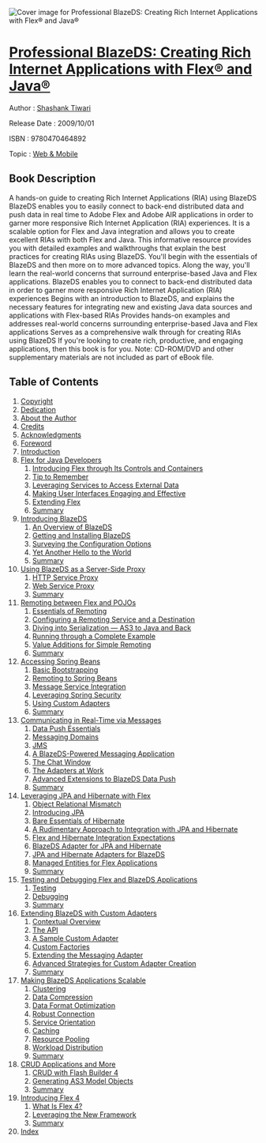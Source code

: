 ![Cover image for Professional BlazeDS: Creating Rich Internet Applications with Flex® and Java®](https://imgdetail.ebookreading.net/cover/cover/web_mobile/EB9780470464892.jpg)

[Professional BlazeDS: Creating Rich Internet Applications with Flex® and Java®](https://ebookreading.net/view/book/Professional+BlazeDS%3A+Creating+Rich+Internet+Applications+with+Flex%C2%AE+and+Java%C2%AE-EB9780470464892_1.html "Professional BlazeDS: Creating Rich Internet Applications with Flex® and Java®")
====================================================================================================================

Author : [Shashank Tiwari](https://ebookreading.net/search/author/Shashank+Tiwari)

Release Date : 2009/10/01

ISBN : 9780470464892

Topic : [Web & Mobile](https://ebookreading.net/search/category/web-mobile)

Book Description
-----------------

A hands-on guide to creating Rich Internet Applications (RIA) using BlazeDS
BlazeDS enables you to easily connect to back-end distributed data and push data in real time to Adobe Flex and Adobe AIR applications in order to garner more responsive Rich Internet Application (RIA) experiences. It is a scalable option for Flex and Java integration and allows you to create excellent RIAs with both Flex and Java.
This informative resource provides you with detailed examples and walkthroughs that explain the best practices for creating RIAs using BlazeDS. You'll begin with the essentials of BlazeDS and then more on to more advanced topics. Along the way, you'll learn the real-world concerns that surround enterprise-based Java and Flex applications.
BlazeDS enables you to connect to back-end distributed data in order to garner more responsive Rich Internet Application (RIA) experiences
Begins with an introduction to BlazeDS, and explains the necessary features for integrating new and existing Java data sources and applications with Flex-based RIAs
Provides hands-on examples and addresses real-world concerns surrounding enterprise-based Java and Flex applications
Serves as a comprehensive walk through for creating RIAs using BlazeDS
If you're looking to create rich, productive, and engaging applications, then this book is for you.
Note: CD-ROM/DVD and other supplementary materials are not included as part of eBook file.
              
Table of Contents
-----------------

1. [Copyright](https://ebookreading.net/view/book/Professional+BlazeDS%3A+Creating+Rich+Internet+Applications+with+Flex%C2%AE+and+Java%C2%AE-EB9780470464892_1.html)
1. [Dedication](https://ebookreading.net/view/book/Professional+BlazeDS%3A+Creating+Rich+Internet+Applications+with+Flex%C2%AE+and+Java%C2%AE-EB9780470464892_2.html)
1. [About the Author](https://ebookreading.net/view/book/Professional+BlazeDS%3A+Creating+Rich+Internet+Applications+with+Flex%C2%AE+and+Java%C2%AE-EB9780470464892_3.html)
1. [Credits](https://ebookreading.net/view/book/Professional+BlazeDS%3A+Creating+Rich+Internet+Applications+with+Flex%C2%AE+and+Java%C2%AE-EB9780470464892_4.html)
1. [Acknowledgments](https://ebookreading.net/view/book/Professional+BlazeDS%3A+Creating+Rich+Internet+Applications+with+Flex%C2%AE+and+Java%C2%AE-EB9780470464892_5.html)
1. [Foreword](https://ebookreading.net/view/book/Professional+BlazeDS%3A+Creating+Rich+Internet+Applications+with+Flex%C2%AE+and+Java%C2%AE-EB9780470464892_6.html)
1. [Introduction](https://ebookreading.net/view/book/Professional+BlazeDS%3A+Creating+Rich+Internet+Applications+with+Flex%C2%AE+and+Java%C2%AE-EB9780470464892_7.html)
1. [Flex for Java Developers](https://ebookreading.net/view/book/Professional+BlazeDS%3A+Creating+Rich+Internet+Applications+with+Flex%C2%AE+and+Java%C2%AE-EB9780470464892_8.html)
    1. [Introducing Flex through Its Controls and Containers](https://ebookreading.net/view/book/Professional+BlazeDS%3A+Creating+Rich+Internet+Applications+with+Flex%C2%AE+and+Java%C2%AE-EB9780470464892_9.html)
    1. [Tip to Remember](https://ebookreading.net/view/book/Professional+BlazeDS%3A+Creating+Rich+Internet+Applications+with+Flex%C2%AE+and+Java%C2%AE-EB9780470464892_10.html)
    1. [Leveraging Services to Access External Data](https://ebookreading.net/view/book/Professional+BlazeDS%3A+Creating+Rich+Internet+Applications+with+Flex%C2%AE+and+Java%C2%AE-EB9780470464892_11.html)
    1. [Making User Interfaces Engaging and Effective](https://ebookreading.net/view/book/Professional+BlazeDS%3A+Creating+Rich+Internet+Applications+with+Flex%C2%AE+and+Java%C2%AE-EB9780470464892_12.html)
    1. [Extending Flex](https://ebookreading.net/view/book/Professional+BlazeDS%3A+Creating+Rich+Internet+Applications+with+Flex%C2%AE+and+Java%C2%AE-EB9780470464892_13.html)
    1. [Summary](https://ebookreading.net/view/book/Professional+BlazeDS%3A+Creating+Rich+Internet+Applications+with+Flex%C2%AE+and+Java%C2%AE-EB9780470464892_14.html)
1. [Introducing BlazeDS](https://ebookreading.net/view/book/Professional+BlazeDS%3A+Creating+Rich+Internet+Applications+with+Flex%C2%AE+and+Java%C2%AE-EB9780470464892_15.html)
    1. [An Overview of BlazeDS](https://ebookreading.net/view/book/Professional+BlazeDS%3A+Creating+Rich+Internet+Applications+with+Flex%C2%AE+and+Java%C2%AE-EB9780470464892_16.html)
    1. [Getting and Installing BlazeDS](https://ebookreading.net/view/book/Professional+BlazeDS%3A+Creating+Rich+Internet+Applications+with+Flex%C2%AE+and+Java%C2%AE-EB9780470464892_17.html)
    1. [Surveying the Configuration Options](https://ebookreading.net/view/book/Professional+BlazeDS%3A+Creating+Rich+Internet+Applications+with+Flex%C2%AE+and+Java%C2%AE-EB9780470464892_18.html)
    1. [Yet Another Hello to the World](https://ebookreading.net/view/book/Professional+BlazeDS%3A+Creating+Rich+Internet+Applications+with+Flex%C2%AE+and+Java%C2%AE-EB9780470464892_19.html)
    1. [Summary](https://ebookreading.net/view/book/Professional+BlazeDS%3A+Creating+Rich+Internet+Applications+with+Flex%C2%AE+and+Java%C2%AE-EB9780470464892_20.html)
1. [Using BlazeDS as a Server-Side Proxy](https://ebookreading.net/view/book/Professional+BlazeDS%3A+Creating+Rich+Internet+Applications+with+Flex%C2%AE+and+Java%C2%AE-EB9780470464892_22.html)
    1. [HTTP Service Proxy](https://ebookreading.net/view/book/Professional+BlazeDS%3A+Creating+Rich+Internet+Applications+with+Flex%C2%AE+and+Java%C2%AE-EB9780470464892_23.html)
    1. [Web Service Proxy](https://ebookreading.net/view/book/Professional+BlazeDS%3A+Creating+Rich+Internet+Applications+with+Flex%C2%AE+and+Java%C2%AE-EB9780470464892_24.html)
    1. [Summary](https://ebookreading.net/view/book/Professional+BlazeDS%3A+Creating+Rich+Internet+Applications+with+Flex%C2%AE+and+Java%C2%AE-EB9780470464892_25.html)
1. [Remoting between Flex and POJOs](https://ebookreading.net/view/book/Professional+BlazeDS%3A+Creating+Rich+Internet+Applications+with+Flex%C2%AE+and+Java%C2%AE-EB9780470464892_26.html)
    1. [Essentials of Remoting](https://ebookreading.net/view/book/Professional+BlazeDS%3A+Creating+Rich+Internet+Applications+with+Flex%C2%AE+and+Java%C2%AE-EB9780470464892_0.html)
    1. [Configuring a Remoting Service and a Destination](https://ebookreading.net/view/book/Professional+BlazeDS%3A+Creating+Rich+Internet+Applications+with+Flex%C2%AE+and+Java%C2%AE-EB9780470464892_27.html)
    1. [Diving into Serialization — AS3 to Java and Back](https://ebookreading.net/view/book/Professional+BlazeDS%3A+Creating+Rich+Internet+Applications+with+Flex%C2%AE+and+Java%C2%AE-EB9780470464892_28.html)
    1. [Running through a Complete Example](https://ebookreading.net/view/book/Professional+BlazeDS%3A+Creating+Rich+Internet+Applications+with+Flex%C2%AE+and+Java%C2%AE-EB9780470464892_29.html)
    1. [Value Additions for Simple Remoting](https://ebookreading.net/view/book/Professional+BlazeDS%3A+Creating+Rich+Internet+Applications+with+Flex%C2%AE+and+Java%C2%AE-EB9780470464892_30.html)
    1. [Summary](https://ebookreading.net/view/book/Professional+BlazeDS%3A+Creating+Rich+Internet+Applications+with+Flex%C2%AE+and+Java%C2%AE-EB9780470464892_31.html)
1. [Accessing Spring Beans](https://ebookreading.net/view/book/Professional+BlazeDS%3A+Creating+Rich+Internet+Applications+with+Flex%C2%AE+and+Java%C2%AE-EB9780470464892_32.html)
    1. [Basic Bootstrapping](https://ebookreading.net/view/book/Professional+BlazeDS%3A+Creating+Rich+Internet+Applications+with+Flex%C2%AE+and+Java%C2%AE-EB9780470464892_33.html)
    1. [Remoting to Spring Beans](https://ebookreading.net/view/book/Professional+BlazeDS%3A+Creating+Rich+Internet+Applications+with+Flex%C2%AE+and+Java%C2%AE-EB9780470464892_34.html)
    1. [Message Service Integration](https://ebookreading.net/view/book/Professional+BlazeDS%3A+Creating+Rich+Internet+Applications+with+Flex%C2%AE+and+Java%C2%AE-EB9780470464892_35.html)
    1. [Leveraging Spring Security](https://ebookreading.net/view/book/Professional+BlazeDS%3A+Creating+Rich+Internet+Applications+with+Flex%C2%AE+and+Java%C2%AE-EB9780470464892_36.html)
    1. [Using Custom Adapters](https://ebookreading.net/view/book/Professional+BlazeDS%3A+Creating+Rich+Internet+Applications+with+Flex%C2%AE+and+Java%C2%AE-EB9780470464892_37.html)
    1. [Summary](https://ebookreading.net/view/book/Professional+BlazeDS%3A+Creating+Rich+Internet+Applications+with+Flex%C2%AE+and+Java%C2%AE-EB9780470464892_38.html)
1. [Communicating in Real-Time via Messages](https://ebookreading.net/view/book/Professional+BlazeDS%3A+Creating+Rich+Internet+Applications+with+Flex%C2%AE+and+Java%C2%AE-EB9780470464892_39.html)
    1. [Data Push Essentials](https://ebookreading.net/view/book/Professional+BlazeDS%3A+Creating+Rich+Internet+Applications+with+Flex%C2%AE+and+Java%C2%AE-EB9780470464892_40.html)
    1. [Messaging Domains](https://ebookreading.net/view/book/Professional+BlazeDS%3A+Creating+Rich+Internet+Applications+with+Flex%C2%AE+and+Java%C2%AE-EB9780470464892_41.html)
    1. [JMS](https://ebookreading.net/view/book/Professional+BlazeDS%3A+Creating+Rich+Internet+Applications+with+Flex%C2%AE+and+Java%C2%AE-EB9780470464892_42.html)
    1. [A BlazeDS-Powered Messaging Application](https://ebookreading.net/view/book/Professional+BlazeDS%3A+Creating+Rich+Internet+Applications+with+Flex%C2%AE+and+Java%C2%AE-EB9780470464892_43.html)
    1. [The Chat Window](https://ebookreading.net/view/book/Professional+BlazeDS%3A+Creating+Rich+Internet+Applications+with+Flex%C2%AE+and+Java%C2%AE-EB9780470464892_44.html)
    1. [The Adapters at Work](https://ebookreading.net/view/book/Professional+BlazeDS%3A+Creating+Rich+Internet+Applications+with+Flex%C2%AE+and+Java%C2%AE-EB9780470464892_46.html)
    1. [Advanced Extensions to BlazeDS Data Push](https://ebookreading.net/view/book/Professional+BlazeDS%3A+Creating+Rich+Internet+Applications+with+Flex%C2%AE+and+Java%C2%AE-EB9780470464892_47.html)
    1. [Summary](https://ebookreading.net/view/book/Professional+BlazeDS%3A+Creating+Rich+Internet+Applications+with+Flex%C2%AE+and+Java%C2%AE-EB9780470464892_48.html)
1. [Leveraging JPA and Hibernate with Flex](https://ebookreading.net/view/book/Professional+BlazeDS%3A+Creating+Rich+Internet+Applications+with+Flex%C2%AE+and+Java%C2%AE-EB9780470464892_49.html)
    1. [Object Relational Mismatch](https://ebookreading.net/view/book/Professional+BlazeDS%3A+Creating+Rich+Internet+Applications+with+Flex%C2%AE+and+Java%C2%AE-EB9780470464892_50.html)
    1. [Introducing JPA](https://ebookreading.net/view/book/Professional+BlazeDS%3A+Creating+Rich+Internet+Applications+with+Flex%C2%AE+and+Java%C2%AE-EB9780470464892_0.html)
    1. [Bare Essentials of Hibernate](https://ebookreading.net/view/book/Professional+BlazeDS%3A+Creating+Rich+Internet+Applications+with+Flex%C2%AE+and+Java%C2%AE-EB9780470464892_51.html)
    1. [A Rudimentary Approach to Integration with JPA and Hibernate](https://ebookreading.net/view/book/Professional+BlazeDS%3A+Creating+Rich+Internet+Applications+with+Flex%C2%AE+and+Java%C2%AE-EB9780470464892_52.html)
    1. [Flex and Hibernate Integration Expectations](https://ebookreading.net/view/book/Professional+BlazeDS%3A+Creating+Rich+Internet+Applications+with+Flex%C2%AE+and+Java%C2%AE-EB9780470464892_53.html)
    1. [BlazeDS Adapter for JPA and Hibernate](https://ebookreading.net/view/book/Professional+BlazeDS%3A+Creating+Rich+Internet+Applications+with+Flex%C2%AE+and+Java%C2%AE-EB9780470464892_54.html)
    1. [JPA and Hibernate Adapters for BlazeDS](https://ebookreading.net/view/book/Professional+BlazeDS%3A+Creating+Rich+Internet+Applications+with+Flex%C2%AE+and+Java%C2%AE-EB9780470464892_55.html)
    1. [Managed Entities for Flex Applications](https://ebookreading.net/view/book/Professional+BlazeDS%3A+Creating+Rich+Internet+Applications+with+Flex%C2%AE+and+Java%C2%AE-EB9780470464892_56.html)
    1. [Summary](https://ebookreading.net/view/book/Professional+BlazeDS%3A+Creating+Rich+Internet+Applications+with+Flex%C2%AE+and+Java%C2%AE-EB9780470464892_57.html)
1. [Testing and Debugging Flex and BlazeDS Applications](https://ebookreading.net/view/book/Professional+BlazeDS%3A+Creating+Rich+Internet+Applications+with+Flex%C2%AE+and+Java%C2%AE-EB9780470464892_58.html)
    1. [Testing](https://ebookreading.net/view/book/Professional+BlazeDS%3A+Creating+Rich+Internet+Applications+with+Flex%C2%AE+and+Java%C2%AE-EB9780470464892_59.html)
    1. [Debugging](https://ebookreading.net/view/book/Professional+BlazeDS%3A+Creating+Rich+Internet+Applications+with+Flex%C2%AE+and+Java%C2%AE-EB9780470464892_60.html)
    1. [Summary](https://ebookreading.net/view/book/Professional+BlazeDS%3A+Creating+Rich+Internet+Applications+with+Flex%C2%AE+and+Java%C2%AE-EB9780470464892_61.html)
1. [Extending BlazeDS with Custom Adapters](https://ebookreading.net/view/book/Professional+BlazeDS%3A+Creating+Rich+Internet+Applications+with+Flex%C2%AE+and+Java%C2%AE-EB9780470464892_62.html)
    1. [Contextual Overview](https://ebookreading.net/view/book/Professional+BlazeDS%3A+Creating+Rich+Internet+Applications+with+Flex%C2%AE+and+Java%C2%AE-EB9780470464892_63.html)
    1. [The API](https://ebookreading.net/view/book/Professional+BlazeDS%3A+Creating+Rich+Internet+Applications+with+Flex%C2%AE+and+Java%C2%AE-EB9780470464892_64.html)
    1. [A Sample Custom Adapter](https://ebookreading.net/view/book/Professional+BlazeDS%3A+Creating+Rich+Internet+Applications+with+Flex%C2%AE+and+Java%C2%AE-EB9780470464892_65.html)
    1. [Custom Factories](https://ebookreading.net/view/book/Professional+BlazeDS%3A+Creating+Rich+Internet+Applications+with+Flex%C2%AE+and+Java%C2%AE-EB9780470464892_66.html)
    1. [Extending the Messaging Adapter](https://ebookreading.net/view/book/Professional+BlazeDS%3A+Creating+Rich+Internet+Applications+with+Flex%C2%AE+and+Java%C2%AE-EB9780470464892_67.html)
    1. [Advanced Strategies for Custom Adapter Creation](https://ebookreading.net/view/book/Professional+BlazeDS%3A+Creating+Rich+Internet+Applications+with+Flex%C2%AE+and+Java%C2%AE-EB9780470464892_68.html)
    1. [Summary](https://ebookreading.net/view/book/Professional+BlazeDS%3A+Creating+Rich+Internet+Applications+with+Flex%C2%AE+and+Java%C2%AE-EB9780470464892_69.html)
1. [Making BlazeDS Applications Scalable](https://ebookreading.net/view/book/Professional+BlazeDS%3A+Creating+Rich+Internet+Applications+with+Flex%C2%AE+and+Java%C2%AE-EB9780470464892_70.html)
    1. [Clustering](https://ebookreading.net/view/book/Professional+BlazeDS%3A+Creating+Rich+Internet+Applications+with+Flex%C2%AE+and+Java%C2%AE-EB9780470464892_71.html)
    1. [Data Compression](https://ebookreading.net/view/book/Professional+BlazeDS%3A+Creating+Rich+Internet+Applications+with+Flex%C2%AE+and+Java%C2%AE-EB9780470464892_72.html)
    1. [Data Format Optimization](https://ebookreading.net/view/book/Professional+BlazeDS%3A+Creating+Rich+Internet+Applications+with+Flex%C2%AE+and+Java%C2%AE-EB9780470464892_73.html)
    1. [Robust Connection](https://ebookreading.net/view/book/Professional+BlazeDS%3A+Creating+Rich+Internet+Applications+with+Flex%C2%AE+and+Java%C2%AE-EB9780470464892_74.html)
    1. [Service Orientation](https://ebookreading.net/view/book/Professional+BlazeDS%3A+Creating+Rich+Internet+Applications+with+Flex%C2%AE+and+Java%C2%AE-EB9780470464892_75.html)
    1. [Caching](https://ebookreading.net/view/book/Professional+BlazeDS%3A+Creating+Rich+Internet+Applications+with+Flex%C2%AE+and+Java%C2%AE-EB9780470464892_76.html)
    1. [Resource Pooling](https://ebookreading.net/view/book/Professional+BlazeDS%3A+Creating+Rich+Internet+Applications+with+Flex%C2%AE+and+Java%C2%AE-EB9780470464892_77.html)
    1. [Workload Distribution](https://ebookreading.net/view/book/Professional+BlazeDS%3A+Creating+Rich+Internet+Applications+with+Flex%C2%AE+and+Java%C2%AE-EB9780470464892_78.html)
    1. [Summary](https://ebookreading.net/view/book/Professional+BlazeDS%3A+Creating+Rich+Internet+Applications+with+Flex%C2%AE+and+Java%C2%AE-EB9780470464892_79.html)
1. [CRUD Applications and More](https://ebookreading.net/view/book/Professional+BlazeDS%3A+Creating+Rich+Internet+Applications+with+Flex%C2%AE+and+Java%C2%AE-EB9780470464892_80.html)
    1. [CRUD with Flash Builder 4](https://ebookreading.net/view/book/Professional+BlazeDS%3A+Creating+Rich+Internet+Applications+with+Flex%C2%AE+and+Java%C2%AE-EB9780470464892_81.html)
    1. [Generating AS3 Model Objects](https://ebookreading.net/view/book/Professional+BlazeDS%3A+Creating+Rich+Internet+Applications+with+Flex%C2%AE+and+Java%C2%AE-EB9780470464892_83.html)
    1. [Summary](https://ebookreading.net/view/book/Professional+BlazeDS%3A+Creating+Rich+Internet+Applications+with+Flex%C2%AE+and+Java%C2%AE-EB9780470464892_0.html)
1. [Introducing Flex 4](https://ebookreading.net/view/book/Professional+BlazeDS%3A+Creating+Rich+Internet+Applications+with+Flex%C2%AE+and+Java%C2%AE-EB9780470464892_84.html)
    1. [What Is Flex 4?](https://ebookreading.net/view/book/Professional+BlazeDS%3A+Creating+Rich+Internet+Applications+with+Flex%C2%AE+and+Java%C2%AE-EB9780470464892_85.html)
    1. [Leveraging the New Framework](https://ebookreading.net/view/book/Professional+BlazeDS%3A+Creating+Rich+Internet+Applications+with+Flex%C2%AE+and+Java%C2%AE-EB9780470464892_86.html)
    1. [Summary](https://ebookreading.net/view/book/Professional+BlazeDS%3A+Creating+Rich+Internet+Applications+with+Flex%C2%AE+and+Java%C2%AE-EB9780470464892_87.html)
1. [Index](https://ebookreading.net/view/book/Professional+BlazeDS%3A+Creating+Rich+Internet+Applications+with+Flex%C2%AE+and+Java%C2%AE-EB9780470464892_88.html)
